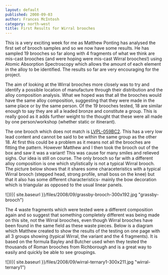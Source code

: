 ```yaml
---
layout: default
published: 2008-09-03
author: Frances McIntosh
category: north-west
title: First Results for Wirral brooches
---
```


This is a very exciting week for me as Matthew Ponting has analysed the first set of brooch samples and so we now have some results. He has sampled 19 brooches so far along with 4 fragments of what we think are mis-cast brooches (and were hoping were mis-cast Wirral brooches!) using Atomic Absorption Spectroscopy which allows the amount of each element in the alloy to be identified. The results so far are very encouraging for the project.

The aim of looking at the Wirral brooches more closely was to try and identify a possible location of manufacture through their distribution and the alloy composition analysis. What we hoped was that all the brooches would have the same alloy composition, suggesting that they were made in the same place or by the same person. Of the 19 brooches tested, 18 are similar enough to say they are all a leaded bronze and constitute a group. This is really good as it adds further weight to the thought that these were all made by one person/workshop (whether static or itinerant).

The one brooch which does not match is [LVPL-059BC2](http://finds.org.uk/database/artefacts/record/id/179430 "View LVPL-059BC2's details"). This has a very low lead content and cannot be said to be within the same group as the other 18. At first this could be a problem as it means not all the brooches are fitting the pattern. However Matthew and I then took the brooch out of the box and saw it was a variant! This was cause for many smiles and relieved sighs. Our idea is still on course. The only brooch so far with a different alloy composition is one which stylistically is not a typical Wirral brooch.  The picture below shows that it shares some characeteristics with a typical Wirral brooch (stepped head, strong profile, small boss on the knee) but that it also has some different characteristics- mainly the bow decoration which is triangular as opposed to the usual linear panels.

![]({{ site.baseurl }}/files/2008/09/grassby-brooch-300x192.jpg "grassby-brooch")

The 4 waste fragments which were tested were a different composition again and so suggest that something completely different was being made on this site, not the Wirral brooches, even though Wirral brooches have been found in the same field as these waste pieces. Below is a diagram which Matthew created to show the results of the testing on one page with all 3 groups showing (typical Wirral, the variant and the 4 fragments). It is based on the formula Bayley and Butcher used when they tested the thousands of Roman brooches from Richborough and is a great way to easily and quickly be able to see groupings.

![]({{ site.baseurl }}/files/2008/09/wirral-ternary1-300x211.jpg "wirral-ternary1")
